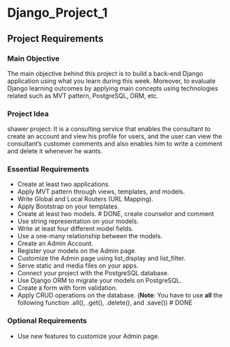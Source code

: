 # Django_Project_1

## Project Requirements

### Main Objective
The main objective behind this project is to build a back-end Django application using what you learn during this week. Moreover, to evaluate Django learning outcomes by applying main concepts using technologies related such as MVT pattern, PostgreSQL, ORM, etc.

### Project Idea

shawer project: It is a consulting service that enables the consultant to create an account and view his profile for users, and the user can view the consultant’s customer comments and also enables him to write a comment and delete it whenever he wants. 


### Essential Requirements

- Create at least two applications. 
- Apply MVT pattern through views, templates, and models. 
- Write Global and Local Routers (URL Mapping). 
- Apply Bootstrap on your templates. 
- Create at least two models. # DONE, create counselor and comment
- Use string representation on your models. 
- Write at least four different model fields. 
- Use a one-many relationship between the models.
- Create an Admin Account. 
- Register your models on the Admin page.
- Customize the Admin page using list_display and list_filter. 
- Serve static and media files on your apps. 
- Connect your project with the PostgreSQL database. 
- Use Django ORM to migrate your models on PostgreSQL. 
- Create a form with form validation.
- Apply CRUD operations on the database. (**Note**: You have to use **all** the following function .all(), .get(), .delete(), and .save()) # DONE

### Optional Requirements
- Use new features to customize your Admin page.
